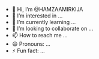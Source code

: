 - 👋 Hi, I’m @HAMZAAMIRKIJA
- 👀 I’m interested in ...
- 🌱 I’m currently learning ...
- 💞️ I’m looking to collaborate on ...
- 📫 How to reach me ...
- 😄 Pronouns: ...
- ⚡ Fun fact: ...

<!---
HAMZAAMIRKIJA/HAMZAAMIRKIJA is a ✨ special ✨ repository because its `README.md` (this file) appears on your GitHub profile.
You can click the Preview link to take a look at your changes.
--->

